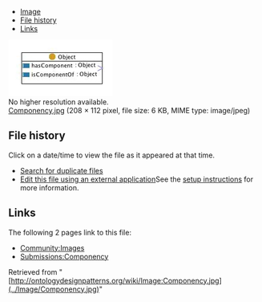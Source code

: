* [Image](../Image/Componency.jpg#file)
* [File history](../Image/Componency.jpg#filehistory)
* [Links](../Image/Componency.jpg#filelinks)

[![Image:Componency.jpg](../images/f/fc/Componency.jpg)](../images/f/fc/Componency.jpg)  
No higher resolution available.  
[Componency.jpg](../images/f/fc/Componency.jpg)‎ (208 × 112 pixel, file size: 6 KB, MIME type: image/jpeg)

## File history

Click on a date/time to view the file as it appeared at that time.



  
* [Search for duplicate files](http://ontologydesignpatterns.org/wiki/Special:FileDuplicateSearch/Componency.jpg "Special:FileDuplicateSearch/Componency.jpg")
* [Edit this file using an external application](http://ontologydesignpatterns.org/wiki/index.php?title=Image:Componency.jpg&action=edit&externaledit=true&mode=file "Image:Componency.jpg")See the [setup instructions](http://www.mediawiki.org/wiki/Manual:External_editors "http://www.mediawiki.org/wiki/Manual:External_editors") for more information.

## Links



The following 2 pages link to this file:


* [Community:Images](../Community/Images "Community:Images")
* [Submissions:Componency](../Submissions/Componency "Submissions:Componency")


Retrieved from "[http://ontologydesignpatterns.org/wiki/Image:Componency.jpg](../Image/Componency.jpg)"